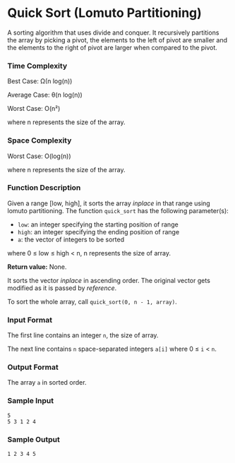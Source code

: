 # Quick Sort (Lomuto Partitioning)

A sorting algorithm that uses divide and conquer. It recursively partitions the array by picking a pivot, the elements to the left of pivot are smaller and the elements to the right of pivot are larger when compared to the pivot.


### Time Complexity

Best Case: Ω(n log(n))

Average Case: θ(n log(n))

Worst Case: O(n²)

where n represents the size of the array.


### Space Complexity

Worst Case: O(log(n))

where n represents the size of the array.


### Function Description

Given a range [low, high], it sorts the array _inplace_ in that range using lomuto partitioning. The function `quick_sort` has the following parameter(s):

* `low`: an integer specifying the starting position of range
* `high`: an integer specifying the ending position of range
* `a`: the vector of integers to be sorted

where 0 ≤ low ≤ high < n, n represents the size of array.

**Return value:** None.

It sorts the vector _inplace_ in ascending order. The original vector gets modified as it is passed by _reference_. 

To sort the whole array, call `quick_sort(0, n - 1, array)`.


### Input Format

The first line contains an integer `n`, the size of array.

The next line contains `n` space-separated integers `a[i]` where 0 ≤ `i` < `n`.


### Output Format

The array `a` in sorted order.


### Sample Input

```
5
5 3 1 2 4
```


### Sample Output

```
1 2 3 4 5
```